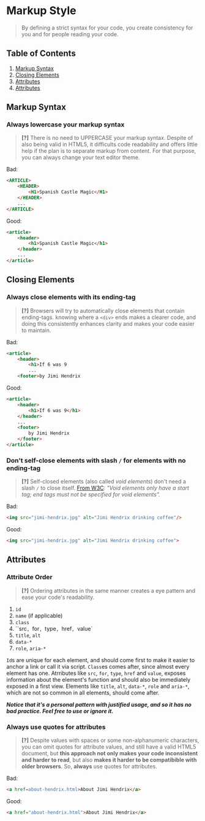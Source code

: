 # Markup Style

> By defining a strict syntax for your code, you create consistency for you and for people reading your code.

## Table of Contents

1. [Markup Syntax](#markup-syntax)
2. [Closing Elements](#closing-elements)
3. [Attributes](#attributes)
4. [Attributes](#attributes)

## Markup Syntax

### Always lowercase your markup syntax

> **[?]** There is no need to UPPERCASE your markup syntax. Despite of also being valid in HTML5, it difficults code readability and offers little help if the plan is to separate markup from content. For that purpose, you can always change your text editor theme.

Bad:

```html
<ARTICLE>
    <HEADER>
        <H1>Spanish Castle Magic</H1>
    </HEADER>
    ...
</ARTICLE>
```

Good:

```html
<article>
    <header>
        <h1>Spanish Castle Magic</h1>
    </header>
    ...
</article>
```

## Closing Elements

### Always close elements with its ending-tag

> **[?]** Browsers will try to automatically close elements that contain ending-tags. knowing where a `<div>` ends makes a clearer code, and doing this consistently enhances clarity and makes your code easier to maintain.

Bad:

```html
<article>
    <header>
        <h1>If 6 was 9
        ...
    <footer>by Jimi Hendrix
```

Good:

```html
<article>
    <header>
        <h1>If 6 was 9</h1>
    </header>
    ...
    <footer>
        by Jimi Hendrix
    </footer>
</article>
```

### Don't self-close elements with slash `/` for elements with no ending-tag

> **[?]** Self-closed elements (also called *void elements*) don't need a slash `/` to close itself. 
> [From W3C](https://www.w3.org/TR/html-markup/syntax.html): *"Void elements only have a start tag; end tags must not be specified for void elements".*

Bad:

```html
<img src="jimi-hendrix.jpg" alt="Jimi Hendrix drinking coffee"/>
```

Good:

```html
<img src="jimi-hendrix.jpg" alt="Jimi Hendrix drinking coffee">
```

## Attributes

### Attribute Order

> **[?]** Ordering attributes in the same manner creates a eye pattern and ease your code's readability.

1. `id`
2. `name` (if applicable)
3. `class`
4. ``src`, `for`, `type`, `href`, `value`
5. `title`, `alt`
6. `data-*`
7. `role`, `aria-*`

`Id`s are unique for each element, and should come first to make it easier to anchor a link or call it via script. `Class`es comes after, since almost every element has one. Atrributes like `src`, `for`, `type`, `href` and `value`, exposes information about the element's function and should also be immediately exposed in a first view. Elements like `title`, `alt`, `data-*`, `role` and `aria-*`, which are not so common in all elements, should come after.

**_Notice that it's a personal pattern with justified usage, and so it has no *bad practice*. Feel free to use or ignore it._**

### Always use quotes for attributes

> **[?]** Despite values with spaces or some non-alphanumeric characters, you can omit quotes for attribute values, and still have a valid HTML5 document, but **this approach not only makes your code inconsistent and harder to read**, but also **makes it harder to be compatibible with older browsers**. So, **always** use quotes for attributes.

Bad:
```html
<a href=about-hendrix.html>About Jimi Hendrix</a>
```

Good:

```html
<a href="about-hendrix.html">About Jimi Hendrix</a>
```

